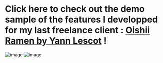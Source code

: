 # Click here to check out the demo sample of the features I developped for my last freelance client : <a href="https://oishii-ramen-yannlescot.vercel.app/">Oishii Ramen by Yann Lescot</a> !

![image](https://github.com/YannLescot/oishii-ramen/assets/60198564/009dc8f7-404d-45af-9e03-bbf4648a99c3)
![image](https://github.com/YannLescot/oishii-ramen/assets/60198564/838239b6-0289-44ad-88c8-469cc7a5ed4f)
